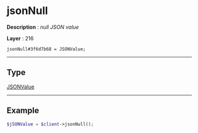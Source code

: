 # jsonNull

**Description** : *null JSON value*

**Layer** : 216

```tl
jsonNull#3f6d7b68 = JSONValue;
```

---

## Type

[JSONValue](type/JSONValue)

---

## Example

```php
$jSONValue = $client->jsonNull();
```